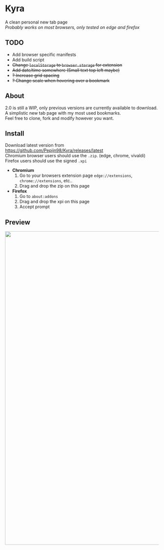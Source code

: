 # Kyra
A clean personal new tab page \
_Probably works on most browsers, only tested on edge and firefox_

## TODO
- Add browser specific manifests
- Add build script
- ~~Change `localStorage` to `browser.storage` for extension~~
- ~~Add date/time somewhere (Small text top left maybe)~~
- ~~? Increase grid spacing~~
- ~~? Change scale when hovering over a bookmark~~

## About
2.0 is still a WIP, only previous versions are currently available to download. \
A simplistic new tab page with my most used bookmarks. \
Feel free to clone, fork and modify however you want.

## Install
Download latest version from https://github.com/Pepijn98/Kyra/releases/latest \
Chromium browser users should use the `.zip`. (edge, chrome, vivaldi) \
Firefox users should use the signed `.xpi`
- **Chromium**
    1. Go to your browsers extension page `edge://extensions`, `chrome://extensions`, etc..
    2. Drag and drop the zip on this page
- **Firefox**
    1. Go to `about:addons`
    2. Drag and drop the xpi on this page
    3. Accept prompt

## Preview
<img width="1024px" src="https://files.catbox.moe/agemcs.png">
